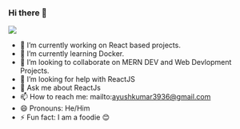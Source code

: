 ### Hi there 👋


![](https://komarev.com/ghpvc/?username=aklite&label=PROFILE+VIEWS)

- 🔭 I’m currently working on React based projects.
- 🌱 I’m currently learning Docker.
- 👯 I’m looking to collaborate on MERN DEV and Web Devlopment Projects.
- 🤔 I’m looking for help with ReactJS
- 💬 Ask me about ReactJs
- 📫 How to reach me: mailto:ayushkumar3936@gmail.com 
- 😄 Pronouns: He/Him
- ⚡ Fun fact: I am a foodie 😊

